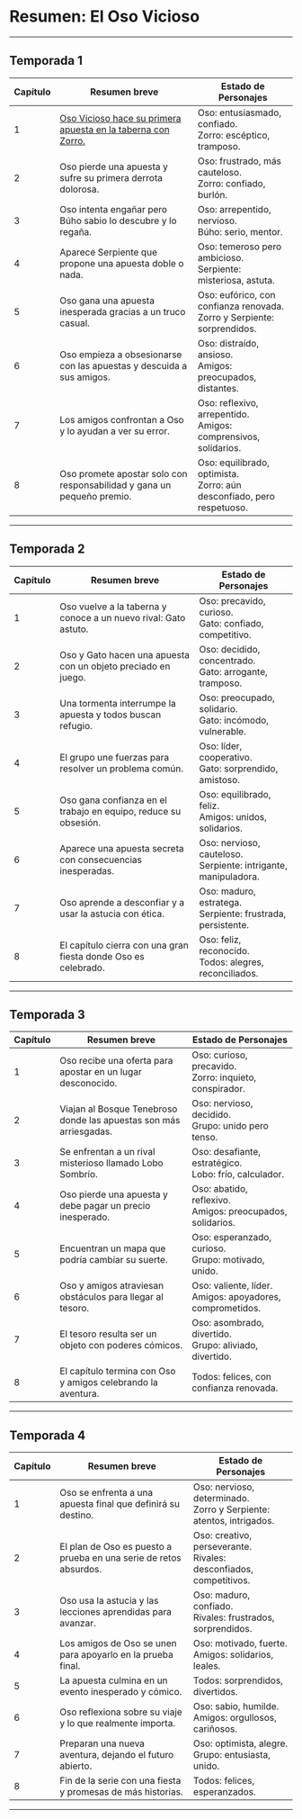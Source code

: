 # Resumen: El Oso Vicioso

---

## Temporada 1

| Capítulo | Resumen breve                                                          | Estado de Personajes                                                       |
| -------- | ---------------------------------------------------------------------- | -------------------------------------------------------------------------- |
| 1        | [Oso Vicioso hace su primera apuesta en la taberna con Zorro.](../Temporada_1/Capitulo_1/meta.json) | Oso: entusiasmado, confiado.<br>Zorro: escéptico, tramposo.                |
| 2        | Oso pierde una apuesta y sufre su primera derrota dolorosa.            | Oso: frustrado, más cauteloso.<br>Zorro: confiado, burlón.                 |
| 3        | Oso intenta engañar pero Búho sabio lo descubre y lo regaña.           | Oso: arrepentido, nervioso.<br>Búho: serio, mentor.                        |
| 4        | Aparece Serpiente que propone una apuesta doble o nada.                | Oso: temeroso pero ambicioso.<br>Serpiente: misteriosa, astuta.            |
| 5        | Oso gana una apuesta inesperada gracias a un truco casual.             | Oso: eufórico, con confianza renovada.<br>Zorro y Serpiente: sorprendidos. |
| 6        | Oso empieza a obsesionarse con las apuestas y descuida a sus amigos.   | Oso: distraído, ansioso.<br>Amigos: preocupados, distantes.                |
| 7        | Los amigos confrontan a Oso y lo ayudan a ver su error.                | Oso: reflexivo, arrepentido.<br>Amigos: comprensivos, solidarios.          |
| 8        | Oso promete apostar solo con responsabilidad y gana un pequeño premio. | Oso: equilibrado, optimista.<br>Zorro: aún desconfiado, pero respetuoso.   |

---

## Temporada 2

| Capítulo | Resumen breve                                                   | Estado de Personajes                                              |
| -------- | --------------------------------------------------------------- | ----------------------------------------------------------------- |
| 1        | Oso vuelve a la taberna y conoce a un nuevo rival: Gato astuto. | Oso: precavido, curioso.<br>Gato: confiado, competitivo.          |
| 2        | Oso y Gato hacen una apuesta con un objeto preciado en juego.   | Oso: decidido, concentrado.<br>Gato: arrogante, tramposo.         |
| 3        | Una tormenta interrumpe la apuesta y todos buscan refugio.      | Oso: preocupado, solidario.<br>Gato: incómodo, vulnerable.        |
| 4        | El grupo une fuerzas para resolver un problema común.           | Oso: líder, cooperativo.<br>Gato: sorprendido, amistoso.          |
| 5        | Oso gana confianza en el trabajo en equipo, reduce su obsesión. | Oso: equilibrado, feliz.<br>Amigos: unidos, solidarios.           |
| 6        | Aparece una apuesta secreta con consecuencias inesperadas.      | Oso: nervioso, cauteloso.<br>Serpiente: intrigante, manipuladora. |
| 7        | Oso aprende a desconfiar y a usar la astucia con ética.         | Oso: maduro, estratega.<br>Serpiente: frustrada, persistente.     |
| 8        | El capítulo cierra con una gran fiesta donde Oso es celebrado.  | Oso: feliz, reconocido.<br>Todos: alegres, reconciliados.         |

---

## Temporada 3

| Capítulo | Resumen breve                                                      | Estado de Personajes                                         |
| -------- | ------------------------------------------------------------------ | ------------------------------------------------------------ |
| 1        | Oso recibe una oferta para apostar en un lugar desconocido.        | Oso: curioso, precavido.<br>Zorro: inquieto, conspirador.    |
| 2        | Viajan al Bosque Tenebroso donde las apuestas son más arriesgadas. | Oso: nervioso, decidido.<br>Grupo: unido pero tenso.         |
| 3        | Se enfrentan a un rival misterioso llamado Lobo Sombrío.           | Oso: desafiante, estratégico.<br>Lobo: frío, calculador.     |
| 4        | Oso pierde una apuesta y debe pagar un precio inesperado.          | Oso: abatido, reflexivo.<br>Amigos: preocupados, solidarios. |
| 5        | Encuentran un mapa que podría cambiar su suerte.                   | Oso: esperanzado, curioso.<br>Grupo: motivado, unido.        |
| 6        | Oso y amigos atraviesan obstáculos para llegar al tesoro.          | Oso: valiente, líder.<br>Amigos: apoyadores, comprometidos.  |
| 7        | El tesoro resulta ser un objeto con poderes cómicos.               | Oso: asombrado, divertido.<br>Grupo: aliviado, divertido.    |
| 8        | El capítulo termina con Oso y amigos celebrando la aventura.       | Todos: felices, con confianza renovada.                      |

---

## Temporada 4

| Capítulo | Resumen breve                                                     | Estado de Personajes                                                   |
| -------- | ----------------------------------------------------------------- | ---------------------------------------------------------------------- |
| 1        | Oso se enfrenta a una apuesta final que definirá su destino.      | Oso: nervioso, determinado.<br>Zorro y Serpiente: atentos, intrigados. |
| 2        | El plan de Oso es puesto a prueba en una serie de retos absurdos. | Oso: creativo, perseverante.<br>Rivales: desconfiados, competitivos.   |
| 3        | Oso usa la astucia y las lecciones aprendidas para avanzar.       | Oso: maduro, confiado.<br>Rivales: frustrados, sorprendidos.           |
| 4        | Los amigos de Oso se unen para apoyarlo en la prueba final.       | Oso: motivado, fuerte.<br>Amigos: solidarios, leales.                  |
| 5        | La apuesta culmina en un evento inesperado y cómico.              | Todos: sorprendidos, divertidos.                                       |
| 6        | Oso reflexiona sobre su viaje y lo que realmente importa.         | Oso: sabio, humilde.<br>Amigos: orgullosos, cariñosos.                 |
| 7        | Preparan una nueva aventura, dejando el futuro abierto.           | Oso: optimista, alegre.<br>Grupo: entusiasta, unido.                   |
| 8        | Fin de la serie con una fiesta y promesas de más historias.       | Todos: felices, esperanzados.                                          |

---

